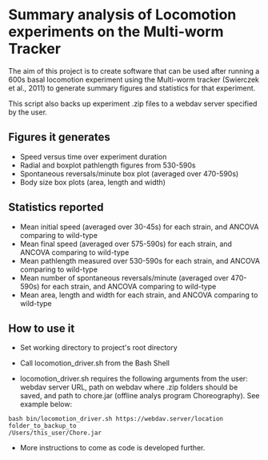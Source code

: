 # Summary analysis of Locomotion experiments on the Multi-worm Tracker
The aim of this project is to create software that can be used after running
a 600s basal locomotion experiment using the Multi-worm tracker (Swierczek et al., 2011)
to generate summary figures and statistics for that experiment. 

This script also backs up experiment .zip files to a webdav server specified by the
user. 

## Figures it generates
* Speed versus time over experiment duration
* Radial and boxplot pathlength figures from 530-590s
* Spontaneous reversals/minute box plot (averaged over 470-590s)
* Body size box plots (area, length and width)

## Statistics reported
* Mean initial speed (averaged over 30-45s) for each strain, and ANCOVA comparing to wild-type
* Mean final speed (averaged over 575-590s) for each strain, and ANCOVA comparing to wild-type
* Mean pathlength measured over 530-590s for each strain, and ANCOVA comparing to wild-type
* Mean number of spontaneous reversals/minute (averaged over 470-590s) for each strain, and ANCOVA comparing to wild-type
* Mean area, length and width for each strain, and ANCOVA comparing to wild-type

## How to use it

* Set working directory to project's root directory

* Call locomotion_driver.sh from the Bash Shell

* locomotion_driver.sh requires the following arguments from the user: webdav server URL,
path on webdav where .zip folders should be saved, and path to chore.jar 
(offline analys program Choreography). See example below:

~~~
bash bin/locomotion_driver.sh https://webdav.server/location folder_to_backup_to 
/Users/this_user/Chore.jar
~~~

* More instructions to come as code is developed further.